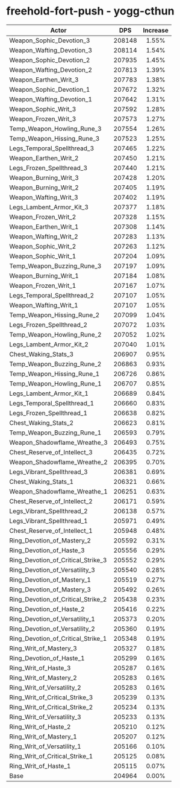 # freehold-fort-push - yogg-cthun
| Actor | DPS | Increase |
|---|:---:|:---:|
|Weapon_Sophic_Devotion_3|208148|1.55%|
|Weapon_Wafting_Devotion_3|208114|1.54%|
|Weapon_Sophic_Devotion_2|207935|1.45%|
|Weapon_Wafting_Devotion_2|207813|1.39%|
|Weapon_Earthen_Writ_3|207783|1.38%|
|Weapon_Sophic_Devotion_1|207672|1.32%|
|Weapon_Wafting_Devotion_1|207642|1.31%|
|Weapon_Sophic_Writ_3|207592|1.28%|
|Weapon_Frozen_Writ_3|207573|1.27%|
|Temp_Weapon_Howling_Rune_3|207554|1.26%|
|Temp_Weapon_Hissing_Rune_3|207523|1.25%|
|Legs_Temporal_Spellthread_3|207465|1.22%|
|Weapon_Earthen_Writ_2|207450|1.21%|
|Legs_Frozen_Spellthread_3|207440|1.21%|
|Weapon_Burning_Writ_3|207428|1.20%|
|Weapon_Burning_Writ_2|207405|1.19%|
|Weapon_Wafting_Writ_3|207402|1.19%|
|Legs_Lambent_Armor_Kit_3|207377|1.18%|
|Weapon_Frozen_Writ_2|207328|1.15%|
|Weapon_Earthen_Writ_1|207308|1.14%|
|Weapon_Wafting_Writ_2|207283|1.13%|
|Weapon_Sophic_Writ_2|207263|1.12%|
|Weapon_Sophic_Writ_1|207204|1.09%|
|Temp_Weapon_Buzzing_Rune_3|207197|1.09%|
|Weapon_Burning_Writ_1|207184|1.08%|
|Weapon_Frozen_Writ_1|207167|1.07%|
|Legs_Temporal_Spellthread_2|207107|1.05%|
|Weapon_Wafting_Writ_1|207107|1.05%|
|Temp_Weapon_Hissing_Rune_2|207099|1.04%|
|Legs_Frozen_Spellthread_2|207072|1.03%|
|Temp_Weapon_Howling_Rune_2|207052|1.02%|
|Legs_Lambent_Armor_Kit_2|207040|1.01%|
|Chest_Waking_Stats_3|206907|0.95%|
|Temp_Weapon_Buzzing_Rune_2|206863|0.93%|
|Temp_Weapon_Hissing_Rune_1|206726|0.86%|
|Temp_Weapon_Howling_Rune_1|206707|0.85%|
|Legs_Lambent_Armor_Kit_1|206689|0.84%|
|Legs_Temporal_Spellthread_1|206660|0.83%|
|Legs_Frozen_Spellthread_1|206638|0.82%|
|Chest_Waking_Stats_2|206623|0.81%|
|Temp_Weapon_Buzzing_Rune_1|206593|0.79%|
|Weapon_Shadowflame_Wreathe_3|206493|0.75%|
|Chest_Reserve_of_Intellect_3|206435|0.72%|
|Weapon_Shadowflame_Wreathe_2|206395|0.70%|
|Legs_Vibrant_Spellthread_3|206381|0.69%|
|Chest_Waking_Stats_1|206321|0.66%|
|Weapon_Shadowflame_Wreathe_1|206251|0.63%|
|Chest_Reserve_of_Intellect_2|206171|0.59%|
|Legs_Vibrant_Spellthread_2|206138|0.57%|
|Legs_Vibrant_Spellthread_1|205971|0.49%|
|Chest_Reserve_of_Intellect_1|205948|0.48%|
|Ring_Devotion_of_Mastery_2|205592|0.31%|
|Ring_Devotion_of_Haste_3|205556|0.29%|
|Ring_Devotion_of_Critical_Strike_3|205552|0.29%|
|Ring_Devotion_of_Versatility_3|205540|0.28%|
|Ring_Devotion_of_Mastery_1|205519|0.27%|
|Ring_Devotion_of_Mastery_3|205492|0.26%|
|Ring_Devotion_of_Critical_Strike_2|205438|0.23%|
|Ring_Devotion_of_Haste_2|205416|0.22%|
|Ring_Devotion_of_Versatility_1|205373|0.20%|
|Ring_Devotion_of_Versatility_2|205360|0.19%|
|Ring_Devotion_of_Critical_Strike_1|205348|0.19%|
|Ring_Writ_of_Mastery_3|205327|0.18%|
|Ring_Devotion_of_Haste_1|205299|0.16%|
|Ring_Writ_of_Haste_3|205287|0.16%|
|Ring_Writ_of_Mastery_2|205283|0.16%|
|Ring_Writ_of_Versatility_2|205283|0.16%|
|Ring_Writ_of_Critical_Strike_3|205239|0.13%|
|Ring_Writ_of_Critical_Strike_2|205234|0.13%|
|Ring_Writ_of_Versatility_3|205233|0.13%|
|Ring_Writ_of_Haste_2|205210|0.12%|
|Ring_Writ_of_Mastery_1|205207|0.12%|
|Ring_Writ_of_Versatility_1|205166|0.10%|
|Ring_Writ_of_Critical_Strike_1|205125|0.08%|
|Ring_Writ_of_Haste_1|205115|0.07%|
|Base|204964|0.00%|

